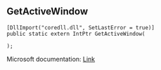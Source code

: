 ## GetActiveWindow

```
[DllImport("coredll.dll", SetLastError = true)]
public static extern IntPtr GetActiveWindow(
   
);
```

Microsoft documentation: [Link](https://docs.microsoft.com/en-us/windows/win32/api/winuser/nf-winuser-getactivewindow)
